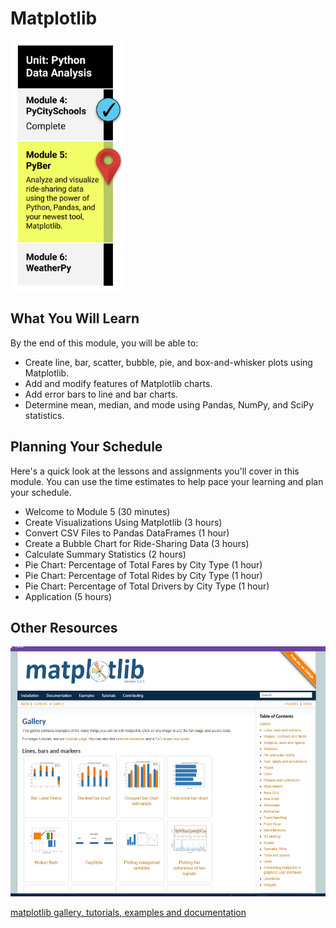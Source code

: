 # Matplotlib

<img src="./Images/Module_5_Roadmap.png" alt="Module 5 Roadmap" height="400"/>

## What You Will Learn
By the end of this module, you will be able to: 

* Create line, bar, scatter, bubble, pie, and box-and-whisker plots using Matplotlib.
* Add and modify features of Matplotlib charts.
* Add error bars to line and bar charts.
* Determine mean, median, and mode using Pandas, NumPy, and SciPy statistics.

## Planning Your Schedule
Here's a quick look at the lessons and assignments you'll cover in this module. You can use the time estimates to help pace your learning and plan your schedule.

* Welcome to Module 5 (30 minutes)
* Create Visualizations Using Matplotlib (3 hours)
* Convert CSV Files to Pandas DataFrames (1 hour)
* Create a Bubble Chart for Ride-Sharing Data (3 hours)
* Calculate Summary Statistics (2 hours)
* Pie Chart: Percentage of Total Fares by City Type (1 hour)
* Pie Chart: Percentage of Total Rides by City Type (1 hour)
* Pie Chart: Percentage of Total Drivers by City Type (1 hour)
* Application (5 hours)

## Other Resources

<img src="./Images/matplotlib_gallery_docs.png" alt="maplotlib gallery and docs" height="400"/>

[matplotlib gallery, tutorials, examples and documentation](https://matplotlib.org/stable/)